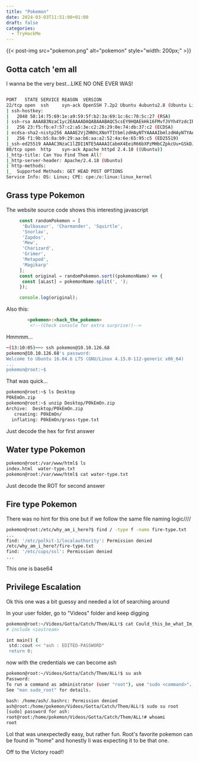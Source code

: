 ```yaml
---
title: "Pokemon"
date: 2024-03-03T11:51:00+01:00
draft: false
categories:
  - TryHackMe
---
```


{{< post-img src="pokemon.png" alt="pokemon" style="width: 200px;" >}}

## Gotta catch 'em all

I wanna be the very best...LIKE NO ONE EVER WAS!

```bash

PORT   STATE SERVICE REASON  VERSION
22/tcp open  ssh     syn-ack OpenSSH 7.2p2 Ubuntu 4ubuntu2.8 (Ubuntu Linux; protocol 2.0)
| ssh-hostkey:
|   2048 58:14:75:69:1e:a9:59:5f:b2:3a:69:1c:6c:78:5c:27 (RSA)
| ssh-rsa AAAAB3NzaC1yc2EAAAADAQABAAABAQC5csEY9HQAEkHk16FMvfJVYh4YzdcIRCQpv2IOon6FHy3la/DkwscWsUIp7hXmMeW35Oa7OfI08LvyokxDX8bKgKUpU/dP05LNyDzv17MKB6rt3SkPbDv3XVMlu101/wkIMIOdJ38TW0+vVlU89cjQ5XiSDep4kKm/+6fEl2zM5x60DKexOOYTQ3t8SRkBV4TnWmr9wDQCDH/Kc8Pl2W9GM7hgAhVB9uUhN/EBCUbwZ8xE0ToOQz+QIkCTEuwD/AhDoURmRzv7EGut0TBrUPvFCK19v2Crw/BVQc07taDkei4N0/MwpXvI4CnJ6jpGOgxTMePk/nZusz/XbnUtnIqD
|   256 23:f5:fb:e7:57:c2:a5:3e:c2:26:29:0e:74:db:37:c2 (ECDSA)
| ecdsa-sha2-nistp256 AAAAE2VjZHNhLXNoYTItbmlzdHAyNTYAAAAIbmlzdHAyNTYAAABBBP9bcehMnrIADUJHvNw7/zastIegVYRSXcF40Pky1Yllzx872e/LUM6UdTNaC4gffBnEpKcmwE9wjR+J6lfR8Yk=
|   256 f1:9b:b5:8a:b9:29:aa:b6:aa:a2:52:4a:6e:65:95:c5 (ED25519)
|_ssh-ed25519 AAAAC3NzaC1lZDI1NTE5AAAAICabmX4EeiR66bXPzMHbCZpkcUu+GSkDJP1nZ2+30Vm+
80/tcp open  http    syn-ack Apache httpd 2.4.18 ((Ubuntu))
|_http-title: Can You Find Them All?
|_http-server-header: Apache/2.4.18 (Ubuntu)
| http-methods:
|_  Supported Methods: GET HEAD POST OPTIONS
Service Info: OS: Linux; CPE: cpe:/o:linux:linux_kernel

```

## Grass type Pokemon

The website source code shows this interesting javascript

```javascript
     const randomPokemon = [
      'Bulbasaur', 'Charmander', 'Squirtle',
      'Snorlax',
      'Zapdos',
      'Mew',
      'Charizard',
      'Grimer',
      'Metapod',
      'Magikarp'
     ];
     const original = randomPokemon.sort((pokemonName) => {
      const [aLast] = pokemonName.split(', ');
     });

     console.log(original);

```

Also this:

```html
        <pokemon>:<hack_the_pokemon>
         <!--(Check console for extra surprise!)-->
```

Hmmmm...

```bash
─(13:10:05)──> ssh pokemon@10.10.126.68                                                                                                                                1 ↵ ──(dim.,mars03)─┘
pokemon@10.10.126.68's password:
Welcome to Ubuntu 16.04.6 LTS (GNU/Linux 4.15.0-112-generic x86_64)
...
pokemon@root:~$
```

That was quick...

```bash
pokemon@root:~$ ls Desktop
P0kEmOn.zip
pokemon@root:~$ unzip Desktop/P0kEmOn.zip
Archive:  Desktop/P0kEmOn.zip
   creating: P0kEmOn/
  inflating: P0kEmOn/grass-type.txt
```

Just decode the hex for first answer

## Water type Pokemon

```bash
pokemon@root:/var/www/html$ ls
index.html  water-type.txt
pokemon@root:/var/www/html$ cat water-type.txt
```

Just decode the ROT for second answer

## Fire type Pokemon

There was no hint for this one but if we follow the same file naming logic////

```bash
pokemon@root:/etc/why_am_i_here?$ find / -type f -name fire-type.txt
...
find: '/etc/polkit-1/localauthority': Permission denied
/etc/why_am_i_here?/fire-type.txt
find: '/etc/cups/ssl': Permission denied
...
```

This one is base64

## Privilege Escalation

Ok this one was a bit guessy and needed a lot of searching around

In your user folder, go to "Videos" folder and keep digging

```bash
pokemon@root:~/Videos/Gotta/Catch/Them/ALL!$ cat Could_this_be_what_Im_looking_for?.cplusplus
# include <iostream>

int main() {
 std::cout << "ash : EDITED-PASSWORD"
 return 0;
```

now with the credentials we can become ash

```bash
pokemon@root:~/Videos/Gotta/Catch/Them/ALL!$ su ash
Password:
To run a command as administrator (user "root"), use "sudo <command>".
See "man sudo_root" for details.

bash: /home/ash/.bashrc: Permission denied
ash@root:/home/pokemon/Videos/Gotta/Catch/Them/ALL!$ sudo su root
[sudo] password for ash:
root@root:/home/pokemon/Videos/Gotta/Catch/Them/ALL!# whoami
root
```

Lol that was unexpectedly easy, but rather fun. Root's favorite pokemon can be found in "home"
and honestly Ii was expecting it to be that one.

Off to the Victory road!!
